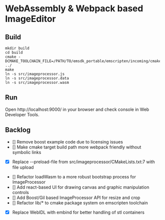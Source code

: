 # WebAssembly & Webpack based ImageEditor

## Build
```
mkdir build
cd build
cmake -DCMAKE_TOOLCHAIN_FILE=/PATH/TO/emsdk_portable/emscripten/incoming/cmake/Modules/Platform/Emscripten.cmake ../
make
ln -s src/imageprocessor.js
ln -s src/imageprocessor.data
ln -s src/imageprocessor.wasm
```

## Run
Open http://localhost:9000/ in your browser and check console in Web Developer Tools.

## Backlog
- [] Remove boost example code due to licensing issues
- [] Make cmake target build path more webpack friendly without symbolic links
- [x] Replace --preload-file from src/imageprocessor/CMakeLists.txt:7 with file upload
- [] Refactor loadWasm to a more robust bootstrap process for ImageProcessor
- [] Add react-based UI for drawing canvas and graphic manipulation controls
- [] Add Boost/Gil based ImageProcessor API for resize and crop
- [] Refactor lib/* to cmake package system on emscripten toolchain
- [x] Replace WebIDL with embind for better handling of stl containers
